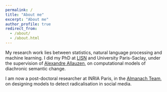 ```yaml
---
permalink: /
title: "About me"
excerpt: "About me"
author_profile: true
redirect_from: 
  - /about/
  - /about.html
---
```


My research work lies between statistics, natural language processing and machine learning.
I did my PhD at [LISN](https://www.limsi.fr/en/) and University Paris-Saclay, under the supervision of [Alexandre Allauzen](https://allauzen.github.io/), on computational models of diachronic semantic change.

I am now a post-doctoral researcher at INRIA Paris, in the [Almanach Team](http://almanach.inria.fr/), on designing models to detect radicalisation in social media.
